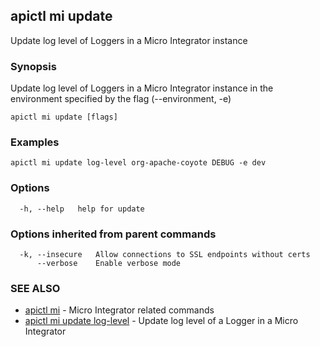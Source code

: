 ## apictl mi update

Update log level of Loggers in a Micro Integrator instance

### Synopsis

Update log level of Loggers in a Micro Integrator instance in the environment specified by the flag (--environment, -e)

```
apictl mi update [flags]
```

### Examples

```
apictl mi update log-level org-apache-coyote DEBUG -e dev
```

### Options

```
  -h, --help   help for update
```

### Options inherited from parent commands

```
  -k, --insecure   Allow connections to SSL endpoints without certs
      --verbose    Enable verbose mode
```

### SEE ALSO

* [apictl mi](apictl_mi.md)	 - Micro Integrator related commands
* [apictl mi update log-level](apictl_mi_update_log-level.md)	 - Update log level of a Logger in a Micro Integrator

